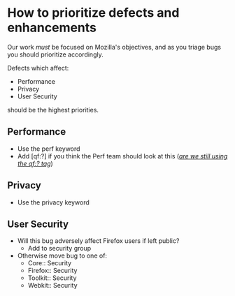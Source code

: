 # How to prioritize defects and enhancements

Our work *must* be focused on Mozilla's objectives, and as you triage bugs you should prioritize accordingly.

Defects which affect:

* Performance
* Privacy
* User Security

should be the highest priorities.

## Performance

* Use the perf keyword
* Add [qf:?] if you think the Perf team should look at this (*[are we still using the qf:? tag](https://bugzilla.mozilla.org/show_bug.cgi?id=1512540)*)

## Privacy

* Use the privacy keyword

## User Security

* Will this bug adversely affect Firefox users if left public?
  * Add to security group
* Otherwise move bug to one of:
  * Core:: Security
  * Firefox:: Security
  * Toolkit:: Security
  * Webkit:: Security
